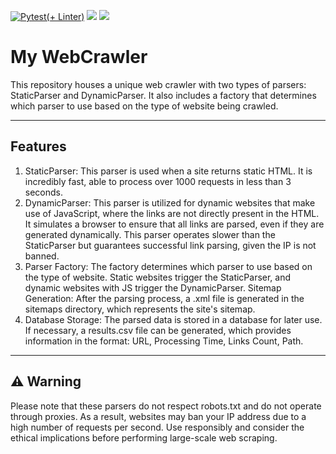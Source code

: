 [![Pytest(+ Linter)](https://github.com/Kem0111/WebCrawler/actions/workflows/webcrawler.yml/badge.svg)](https://github.com/Kem0111/WebCrawler/actions/workflows/webcrawler.yml) <a href="https://codeclimate.com/github/Kem0111/WebCrawler/maintainability"><img src="https://api.codeclimate.com/v1/badges/73f701f36e2eb380c7bb/maintainability" /></a> <a href="https://codeclimate.com/github/Kem0111/WebCrawler/test_coverage"><img src="https://api.codeclimate.com/v1/badges/73f701f36e2eb380c7bb/test_coverage" /></a>



# My WebCrawler

This repository houses a unique web crawler with two types of parsers: StaticParser and DynamicParser. It also includes a factory that determines which parser to use based on the type of website being crawled.

---
## Features

1. StaticParser: This parser is used when a site returns static HTML. It is incredibly fast, able to process over 1000 requests in less than 3 seconds.
2. DynamicParser: This parser is utilized for dynamic websites that make use of JavaScript, where the links are not directly present in the HTML. It simulates a browser to ensure that all links are parsed, even if they are generated dynamically. This parser operates slower than the StaticParser but guarantees successful link parsing, given the IP is not banned.
3. Parser Factory: The factory determines which parser to use based on the type of website. Static websites trigger the StaticParser, and dynamic websites with JS trigger the DynamicParser.
Sitemap Generation: After the parsing process, a .xml file is generated in the sitemaps directory, which represents the site's sitemap.
4. Database Storage: The parsed data is stored in a database for later use. If necessary, a results.csv file can be generated, which provides information in the format: URL, Processing Time, Links Count, Path.

---

## ⚠️ Warning

Please note that these parsers do not respect robots.txt and do not operate through proxies. As a result, websites may ban your IP address due to a high number of requests per second. Use responsibly and consider the ethical implications before performing large-scale web scraping.